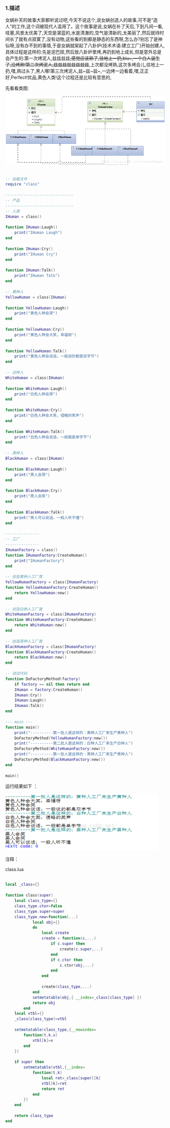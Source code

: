 ﻿### 1.描述

女娲补天的故事大家都听说过吧,今天不说这个,说女娲创造人的故事,可不是“造人”的工作,这个词被现代人滥用了。这个故事是说,女娲在补了天后,下到凡间一看,哇塞,风景太优美了,天空是湛蓝的,水是清澈的,空气是清新的,太美丽了,然后就待时间长了就有点寂寞了,没有动物,这些看的到都是静态的东西呀,怎么办?别忘了是神仙呀,没有办不到的事情,于是女娲就架起了八卦炉(技术术语:建立工厂)开始创建人,具体过程是这样的:先是泥巴捏,然后放八卦炉里烤,再扔到地上成长,但是意外总是会产生的:第一次烤泥人,兹兹兹兹~~,感觉应该熟了,往地上一扔,biu~,一个白人诞生了,没烤熟!第二次烤泥人,兹兹兹兹兹兹兹兹~~,上次都没烤熟,这次多烤会儿,往地上一扔,嘿,熟过头了,黑人哪!第三次烤泥人,兹~兹~兹~,一边烤一边看着,嘿,正正好,Perfect!优品,黄色人类!这个过程还是比较有意思的,

先看看类图: 

![Factory Method UML](../ch1/FactoryMethod/uml.png)

```lua

-- 加载文件
require "class"
 
------------------------------
-- 产品
------------------------------
-- 人类
IHuman = class()
 
function IHuman:Laugh()
	print("IHuman Laugh")
end
 
function IHuman:Cry()
	print("IHuman Cry")
end
 
function IHuman:Talk()
	print("IHuman Talk")
end
 
-- 黄种人
YellowHuman = class(IHuman)
 
function YellowHuman:Laugh()
	print("黄色人种会哭")
end
 
function YellowHuman:Cry()
	print("黄色人种会大笑，幸福呀")
end
 
function YellowHuman:Talk()
	print("黄色人种会说话，一般说的都是双字节")
end
 
-- 白种人
WhiteHuman = class(IHuman)
 
function WhiteHuman:Laugh()
	print("白色人种会哭")
end
 
function WhiteHuman:Cry()
	print("白色人种会大笑，侵略的笑声")
end
 
function WhiteHuman:Talk()
	print("白色人种会说话，一般都是单字节")
end
 
-- 黑种人
BlackHuman = class(IHuman)
 
function BlackHuman:Laugh()
	print("黑人会哭")
end
 
function BlackHuman:Cry()
	print("黑人会笑")
end
 
function BlackHuman:Talk()
	print("黑人可以说话，一般人听不懂")
end
 
---------------
-- 工厂
---------------
IHumanFactory = class()
function IHumanFactory:CreateHuman()
	print("IHumanFactory")
end
 
-- 创造黄种人工厂类
YellowHumanFactory = class(IHumanFactory)
function YellowHumanFactory:CreateHuman()
	return YellowHuman:new()
end
 
-- 创造白种人工厂类
WhiteHumanFactory = class(IHumanFactory)
function WhiteHumanFactory:CreateHuman()
	return WhiteHuman:new()
end
 
-- 创造黑种人工厂类
BlackHumanFactory = class(IHumanFactory)
function BlackHumanFactory:CreateHuman()
	return BlackHuman:new()
end
 
-- 测试代码
function DoFactoryMethod(factory)
	if factory == nil then return end
	IHuman = factory:CreateHuman()
	IHuman:Cry()
	IHuman:Laugh()
	IHuman:Talk()
end
 
--- main ---
function main()
	print("----------第一批人是这样的：黄种人工厂来生产黄种人")
	DoFactoryMethod(YellowHumanFactory:new())
	print("----------第二批人是这样的：白种人工厂来生产白种人")
	DoFactoryMethod(WhiteHumanFactory:new())
	print("----------第一批人是这样的：黑种人工厂来生产黑种人")
	DoFactoryMethod(BlackHumanFactory:new())
end
 
main()

```

运行结果如下 ：

![运行结果](../ch1/FactoryMethod/debug1.png)

注释：

class.lua

```lua

local _class={}
 
function class(super)
	local class_type={}
	class_type.ctor=false
	class_type.super=super
	class_type.new=function(...)
			local obj={}
			do
				local create
				create = function(c,...)
					if c.super then
						create(c.super,...)
					end
					if c.ctor then
						c.ctor(obj,...)
					end
				end
 
				create(class_type,...)
			end
			setmetatable(obj,{ __index=_class[class_type] })
			return obj
		end
	local vtbl={}
	_class[class_type]=vtbl
 
	setmetatable(class_type,{__newindex=
		function(t,k,v)
			vtbl[k]=v
		end
	})
 
	if super then
		setmetatable(vtbl,{__index=
			function(t,k)
				local ret=_class[super][k]
				vtbl[k]=ret
				return ret
			end
		})
	end
 
	return class_type
end

```